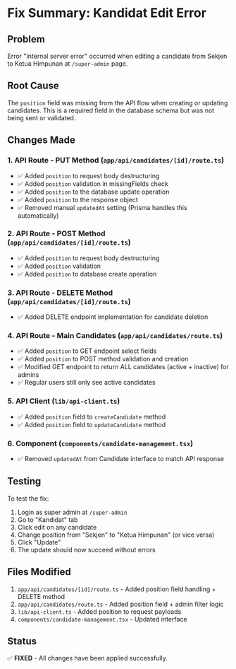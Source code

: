 # Fix Summary: Kandidat Edit Error

## Problem
Error "Internal server error" occurred when editing a candidate from Sekjen to Ketua Himpunan at `/super-admin` page.

## Root Cause
The `position` field was missing from the API flow when creating or updating candidates. This is a required field in the database schema but was not being sent or validated.

## Changes Made

### 1. API Route - PUT Method (`app/api/candidates/[id]/route.ts`)
- ✅ Added `position` to request body destructuring
- ✅ Added `position` validation in missingFields check
- ✅ Added `position` to the database update operation
- ✅ Added `position` to the response object
- ✅ Removed manual `updatedAt` setting (Prisma handles this automatically)

### 2. API Route - POST Method (`app/api/candidates/[id]/route.ts`)
- ✅ Added `position` to request body destructuring
- ✅ Added `position` validation
- ✅ Added `position` to database create operation

### 3. API Route - DELETE Method (`app/api/candidates/[id]/route.ts`)
- ✅ Added DELETE endpoint implementation for candidate deletion

### 4. API Route - Main Candidates (`app/api/candidates/route.ts`)
- ✅ Added `position` to GET endpoint select fields
- ✅ Added `position` to POST method validation and creation
- ✅ Modified GET endpoint to return ALL candidates (active + inactive) for admins
- ✅ Regular users still only see active candidates

### 5. API Client (`lib/api-client.ts`)
- ✅ Added `position` field to `createCandidate` method
- ✅ Added `position` field to `updateCandidate` method

### 6. Component (`components/candidate-management.tsx`)
- ✅ Removed `updatedAt` from Candidate interface to match API response

## Testing
To test the fix:
1. Login as super admin at `/super-admin`
2. Go to "Kandidat" tab
3. Click edit on any candidate
4. Change position from "Sekjen" to "Ketua Himpunan" (or vice versa)
5. Click "Update"
6. The update should now succeed without errors

## Files Modified
1. `app/api/candidates/[id]/route.ts` - Added position field handling + DELETE method
2. `app/api/candidates/route.ts` - Added position field + admin filter logic
3. `lib/api-client.ts` - Added position to request payloads
4. `components/candidate-management.tsx` - Updated interface

## Status
✅ **FIXED** - All changes have been applied successfully.
